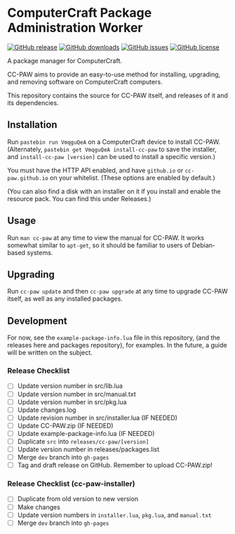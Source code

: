 # ComputerCraft Package Administration Worker

[![GitHub release](https://img.shields.io/github/release/cc-paw/cc-paw.svg)](https://github.com/cc-paw/cc-paw/releases/latest)
[![GitHub downloads](https://img.shields.io/github/downloads/cc-paw/cc-paw/latest/total.svg?maxAge=3000)](https://github.com/cc-paw/cc-paw/releases/latest)
[![GitHub issues](https://img.shields.io/github/issues-raw/cc-paw/cc-paw.svg?maxAge=3000)](https://github.com/cc-paw/cc-paw/issues)
[![GitHub license](https://img.shields.io/github/license/cc-paw/cc-paw.svg?maxAge=2592000)](https://github.com/cc-paw/cc-paw/blob/master/LICENSE.txt)

A package manager for ComputerCraft.

CC-PAW aims to provide an easy-to-use method for installing, upgrading, and
removing software on ComputerCraft computers.

This repository contains the source for CC-PAW itself, and releases of it and
its dependencies.

## Installation

Run `pastebin run VmqguQeA` on a ComputerCraft device to install CC-PAW.
(Alternately, `pastebin get VmqguQeA install-cc-paw` to save the installer, and
 `install-cc-paw [version]` can be used to install a specific version.)

You must have the HTTP API enabled, and have `github.io` or `cc-paw.github.io`
on your whitelist. (These options are enabled by default.)

(You can also find a disk with an installer on it if you install and enable the
 resource pack. You can find this under Releases.)

## Usage

Run `man cc-paw` at any time to view the manual for CC-PAW. It works somewhat
similar to `apt-get`, so it should be familiar to users of Debian-based systems.

## Upgrading

Run `cc-paw update` and then `cc-paw upgrade` at any time to upgrade CC-PAW
itself, as well as any installed packages.

## Development

For now, see the `example-package-info.lua` file in this repository, (and the
releases here and packages repository), for examples. In the future, a guide
will be written on the subject.

### Release Checklist

- [ ] Update version number in src/lib.lua
- [ ] Update version number in src/manual.txt
- [ ] Update version number in src/pkg.lua
- [ ] Update changes.log
- [ ] Update revision number in src/installer.lua (IF NEEDED)
- [ ] Update CC-PAW.zip (IF NEEDED)
- [ ] Update example-package-info.lua (IF NEEDED)
- [ ] Duplicate `src` into `releases/cc-paw/[version]`
- [ ] Update version number in releases/packages.list
- [ ] Merge `dev` branch into `gh-pages`
- [ ] Tag and draft release on GitHub. Remember to upload CC-PAW.zip!

### Release Checklist (cc-paw-installer)

- [ ] Duplicate from old version to new version
- [ ] Make changes
- [ ] Update version numbers in `installer.lua`, `pkg.lua`, and `manual.txt`
- [ ] Merge `dev` branch into `gh-pages`
